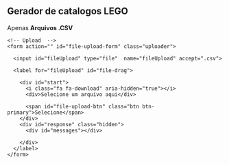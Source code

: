 <html lang="pt-br">

<head>
    <meta charset="UTF-8">
    <link rel="stylesheet" href="css\style.css">
    <title>CATALOGO</title>
    
</head>
<script src="https://cdn.jsdelivr.net/npm/pptxgenjs@3.11.0/dist/pptxgen.bundle.js"></script>

<body>
    <h2>Gerador de catalogos LEGO</h2>
    <p class="lead">Apenas  <b>Arquivos .CSV</b></p>
    
    <!-- Upload  -->
    <form action="" id="file-upload-form" class="uploader">
        
      <input id="fileUpload" type="file"  name="fileUpload" accept=".csv">
    
      <label for="fileUpload" id="file-drag">
        
        <div id="start">
          <i class="fa fa-download" aria-hidden="true"></i>
          <div>Selecione um arquivo aqui</div>
          
          <span id="file-upload-btn" class="btn btn-primary">Selecione</span>
        </div>
        <div id="response" class="hidden">
          <div id="messages"></div>
         
        </div>
      </label>
    </form>
    
<script>
    //<script type ="module" src="scripts/fileReader.js">,
        
    const input = document.querySelector('#fileUpload');
    let csvArray
    let test = false;

    input.addEventListener('change', function (e) {
        const reader = new FileReader();


        reader.readAsText(input.files[0]);

        reader.onload = function () {
            let commaSeparated = reader.result;
console.log('to aqui')


            commaSeparated = commaSeparated.replace(/,/g, ".");
            commaSeparated = commaSeparated.replace(/;/g, ",");
            commaSeparated = commaSeparated.replace(/\r\n/g, ",");
            commaSeparated = commaSeparated.replace(/\n/g, ",");
            let csvDataArray = commaSeparated.split(",");
            csvDataArray.pop();

            csvArray = csvDataArray;
            console.log(csvArray)

            arrayObjects(csvArray);
        }


    }, false)



    function lineObject(line, quantity, slidesNumber) {
        let lineObject = {};

        lineObject.line = line;
        lineObject.quantity = quantity;
        lineObject.slidesNumber = slidesNumber;

        return lineObject;

    }

    const getOcurrences = (array, value) => array.reduce((acc, item) => value === item ? acc + 1 : acc, 0);

    function linesArray(csvArray) {
        let linesArray = [];
        let line;
        let quantity;
        let slidesNumber;
        let lines = [];
        let j = 0;


        for (let i = 2; i <= (csvArray.length - 3); i = i + 5) {

            if (linesArray[j] === undefined) {
                linesArray.push(csvArray[i]);

            } else if (linesArray[j] != csvArray[i]) {
                j = j + 1;
                linesArray.push(csvArray[i]);

            }

        }


        for (let i = 0; i < linesArray.length; i++) {
            let csv = [...csvArray];
            line = linesArray[i];


            quantity = getOcurrences(csvArray, line);
            if ((quantity / 6) < 1) {
                slidesNumber = 1;
            } else {
                slidesNumber = quantity / 6
            };


            lines.push(lineObject(line, quantity, slidesNumber));

        }

        return lines;

    }


    function arrayObjects(csvArray) {


        let lines = linesArray(csvArray)

        let item = {};

        function itemFactory(cod, name, line, novelty, price, image, opt) {

            let item = {}
            item.cod = cod;
            item.name = name;
            item.line = line;
            item.novelty = novelty;
            item.price = price;
            item.image = image;
            item.opt = opt;


            return item;

        }

        let codFont = { fontFace: "Cera Pro", fontSize: 16, bold: true, underline: true };
        let nameFont = { fontFace: "Cera Pro Medium", fontSize: 12 };
        let priceFont = { fontFace: "Cera Pro", fontSize: 12 };

        let opts = [{
            cod: { x: 3, y: 0.2, h: '4%', fontFace: codFont.fontFace, fontSize: codFont.fontSize, bold: codFont.bold, underline: codFont.underline },
            name: { x: 3, y: 2.4, h: '10%', w: '25%', fontFace: nameFont.fontFace, fontSize: nameFont.fontSize },
            price: { x: 3, y: 3, h: '7%', fontFace: priceFont.fontFace, fontSize: priceFont.fontSize }
        }, {
            cod: { x: 3, y: 3.7, h: '4%', fontFace: codFont.fontFace, fontSize: codFont.fontSize, bold: codFont.bold, underline: codFont.underline },
            name: { x: 3, y: 6.2, h: '10%', w: '25%', fontFace: nameFont.fontFace, fontSize: nameFont.fontSize },
            price: { x: 3, y: 6.89, h: '7%', fontFace: priceFont.fontFace, fontSize: priceFont.fontSize }
        }, {
            cod: { x: 5.5, y: 0.2, h: '4%', fontFace: codFont.fontFace, fontSize: codFont.fontSize, bold: codFont.bold, underline: codFont.underline },
            name: { x: 5.5, y: 2.4, h: '10%', w: '25%', fontFace: nameFont.fontFace, fontSize: nameFont.fontSize },
            price: { x: 5.5, y: 3, h: '7%', fontFace: priceFont.fontFace, fontSize: priceFont.fontSize }
        }, {
            cod: { x: 5.5, y: 3.7, h: '4%', fontFace: codFont.fontFace, fontSize: codFont.fontSize, bold: codFont.bold, underline: codFont.underline },
            name: { x: 5.5, y: 6.2, h: '10%', w: '25%', fontFace: nameFont.fontFace, fontSize: nameFont.fontSize },
            price: { x: 5.5, y: 6.89, h: '7%', fontFace: priceFont.fontFace, fontSize: priceFont.fontSize }
        }, {
            cod: { x: 8, y: 0.2, h: '4%', fontFace: codFont.fontFace, fontSize: codFont.fontSize, bold: codFont.bold, underline: codFont.underline },
            name: { x: 8, y: 2.4, h: '10%', w: '25%', fontFace: nameFont.fontFace, fontSize: nameFont.fontSize },
            price: { x: 8, y: 3, h: '7%', fontFace: priceFont.fontFace, fontSize: priceFont.fontSize }
        }, {
            cod: { x: 8, y: 3.7, h: '4%', fontFace: codFont.fontFace, fontSize: codFont.fontSize, bold: codFont.bold, underline: codFont.underline },
            name: { x: 8, y: 6.2, h: '10%', w: '25%', fontFace: nameFont.fontFace, fontSize: nameFont.fontSize },
            price: { x: 8, y: 6.89, h: '7%', fontFace: priceFont.fontFace, fontSize: priceFont.fontSize }
        }]



        let images = [{
            path: '',
            x: 2.5,
            y: 0.6,

            sizing: { type: "contain", h: '25%', w: '25%' }
        }, {
            path: '',
            x: 2.5,
            y: 4.2,
            sizing: { type: "contain", h: '25%', w: '25%' }
        }, {
            path: '',
            x: 5,
            y: 0.6,
            sizing: { type: "contain", h: '25%', w: '25%' }
        }, {
            path: '',
            x: 5,
            y: 4.2,
            sizing: { type: "contain", h: '25%', w: '25%' }

        }, {
            path: '',
            x: 7.5,
            y: 0.6,
            sizing: { type: "contain", h: '25%', w: '25%' }
        }, {
            path: '',
            x: 7.5,
            y: 4.2,
            sizing: { type: "contain", h: '25%', w: '25%' }

        },];




        let products = [];

        let actualLineIndex = 0;
        let index1 = 0;
        let positionCounter = 0;
        let lineQuantityCounter = 0;
        let actualLine;
        let img = {};
        let cod;
        let name;
        let line;
        let novelty;
        let price;
        let image;
        let opt;


        for (let i = 0; i < csvArray.length / 5; i++) {

            cod = csvArray[index1];
            index1 = index1 + 1;

            name = csvArray[index1];
            index1 = index1 + 1;

            line = csvArray[index1];
            index1 = index1 + 1;

            novelty = csvArray[index1];
            index1 = index1 + 1;

            price = csvArray[index1];
            index1 = index1 + 1;

            actualLine = lines[actualLineIndex];



            if (lineQuantityCounter < actualLine.quantity) {

                if (positionCounter <= 5) {
                    img = { ...images[positionCounter] };
                    img.path = `https://img.bricklink.com/ItemImage/ON/0/${cod}-1.png`
                    image = img;

                    opt = opts[positionCounter];

                    positionCounter = positionCounter + 1;

                    lineQuantityCounter = lineQuantityCounter + 1;
                } else {
                    positionCounter = 0;
                    img = { ...images[positionCounter] };
                    img.path = `//img.bricklink.com/ItemImage/ON/0/${cod}-1.png`
                    image = img;

                    opt = opts[positionCounter];

                    positionCounter = positionCounter + 1;

                    lineQuantityCounter = lineQuantityCounter + 1;
                }
            } else {
                positionCounter = 0;
                lineQuantityCounter = 0;
                img = { ...images[positionCounter] };
                img.path = `//img.bricklink.com/ItemImage/ON/0/${cod}-1.png`
                image = img;

                opt = opts[positionCounter];

                positionCounter = positionCounter + 1;

                actualLineIndex = actualLineIndex + 1;
                lineQuantityCounter = lineQuantityCounter + 1;
            }


            products.push(itemFactory(cod, name, line, novelty, price, image, opt));


        };

        console.log(products)

        generate(products, lines);




    }



    function addNewProduct(slide, lego, slidecounter, pptx) {
        let template;
        (async () => {
            const response = await fetch('https://img.bricklink.com/ItemImage/SN/0/10964-1.png');
             template = await response.text();
             console.log(template)
        })
        
        slide[slidecounter].addImage(lego.image);
        slide[slidecounter].addText(lego.cod, lego.opt.cod);
        slide[slidecounter].addText(lego.name, lego.opt.name);
        slide[slidecounter].addText(lego.price, lego.opt.price);

        addNoveltTag(slide, lego, slidecounter, pptx)
    }


    function addNoveltTag(slide, lego, slidecounter, pptx) {
        if (lego.novelty === 'new') {

            let xShape = lego.opt.cod.x + 1;
            let yShape = lego.opt.cod.y;

            slide[slidecounter].addText("LANÇAMENTO", {

                y: yShape,
                x: xShape,
                align: "center",
                fill: { type: "solid", color: "FFD500" },
                fontFace: "Cera Pro",
                fontSize: 12,
                h: 0.3,
                w: 1.44,

            });

        }
    }
    function addLateralImage(slide, slidecounter, products) {


        let lego = products;
        let imageLine = {
            
            path: 'images/' + lego.line + '.png',
            x: 0,
            y: 0,
            h: '100%',
            w: 3.08
        }

        slide[slidecounter].addImage(imageLine);
        console.log("funcionei")

    }


    function generate(products, lines) {
        let pptx = new PptxGenJS();
        pptx.defineLayout({ name: 'A3', width: 10.83, height: 7.5 })
        pptx.layout = 'A3'





        let actualLineIndex = 0;
        let index1 = 0;
        let positionCounter = 0;
        let lineQuantityCounter = 0;
        let actualLine;
        let slidecounter = 0;
        let porcentagem = 0;


        let slide = [];
        slide[slidecounter] = pptx.addSlide();



        for (let i = 0; i < products.length; i++) {

            actualLine = lines[actualLineIndex];


            if (lineQuantityCounter < actualLine.quantity && index1 <= 5) {

                let lego = products[i];

                console.log("quantidade na linha " + actualLine.line + " : " + actualLine.quantity);
                console.log("counter" + lineQuantityCounter)
                console.log("lego atual : " + lego.name + " " + lego.line)
                console.log("------------------------------------------------------------------------")



                if (index1 == 0) {
                    addLateralImage(slide, slidecounter, products[i])
                }

                addNewProduct(slide, lego, slidecounter, pptx);

                lineQuantityCounter = lineQuantityCounter + 1;
                index1 = index1 + 1;


            } else {

                index1 = 0;
                let lego = products[i];



                if (!(lineQuantityCounter < actualLine.quantity)) {
                    actualLineIndex = actualLineIndex + 1;
                    lineQuantityCounter = 0;
                    actualLine = lines[actualLineIndex];

                }

                slidecounter = slidecounter + 1;
                console.log('                                                                      ')
                console.log('----------------------------------------------------------------------')
                console.log('novo slide')
                console.log('----------------------------------------------------------------------')
                slide[slidecounter] = pptx.addSlide();
                console.log('                                                                      ')
                console.log("quantidade na linha " + actualLine.line + " : " + actualLine.quantity);
                console.log("counter" + lineQuantityCounter)
                console.log("lego atual : " + lego.name + " " + lego.line)
                console.log("------------------------------------------------------------------------")

                if (index1 == 0) {

                    addLateralImage(slide, slidecounter, lego)

                }


                addNewProduct(slide, lego, slidecounter, pptx);
                lineQuantityCounter = lineQuantityCounter + 1;


                index1 = index1 + 1;

            }



        }

        pptx.writeFile();


        console.log(pptx.writeFile());




    }


</script>
